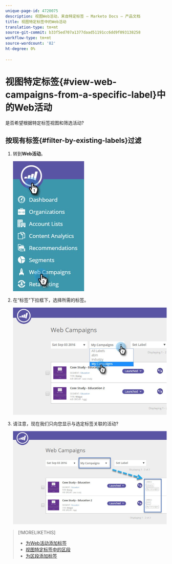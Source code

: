 ```yaml
---
unique-page-id: 4720075
description: 视图Web活动，来自特定标签 — Marketo Docs — 产品文档
title: 视图特定标签中的Web活动
translation-type: tm+mt
source-git-commit: b33f5ed707a1377daad51191cc6dd9f093138258
workflow-type: tm+mt
source-wordcount: '82'
ht-degree: 0%

---
```



# 视图特定标签{#view-web-campaigns-from-a-specific-label}中的Web活动

是否希望根据特定标签视图和筛选活动?

## 按现有标签{#filter-by-existing-labels}过滤

1. 转到&#x200B;**Web活动**。

   ![](assets/web-campaigns-hand-4.jpg)

1. 在“标签”下拉框下，选择所需的标签。

   ![](assets/web-campaigns-my-campaigns-dropdown-1.jpg)

1. 请注意，现在我们只向您显示与选定标签关联的活动?

   ![](assets/web-campaigns-label-showing-1.jpg)

>[!MORELIKETHIS]
>
>* [为Web活动添加标签](/help/marketo/product-docs/web-personalization/working-with-web-campaigns/label-your-web-campaigns.md)
>* [视图特定标签中的区段](/help/marketo/product-docs/web-personalization/using-web-segments/view-segments-from-a-specific-label.md)
>* [为区段添加标签](/help/marketo/product-docs/web-personalization/using-web-segments/label-your-segment.md)

